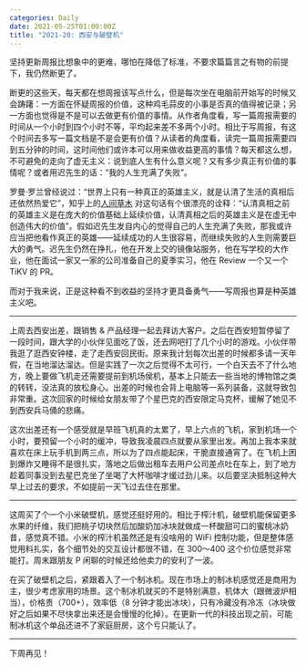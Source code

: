 ```yaml
---
categories: Daily
date: 2021-05-25T01:00:00Z
title: "2021-20: 西安与破壁机"
---
```


坚持更新周报比想象中的更难，哪怕在降低了标准，不要求篇篇言之有物的前提下，我仍然断更了。

断更的这些天，每天都在想周报该写点什么，但是每次坐在电脑前开始写的时候又会踌躇：一方面在怀疑周报的价值，这种鸡毛蒜皮的小事是否真的值得被记录；另一方面也觉得是不是可以去做更有价值的事情。从作者角度看，写一篇周报需要的时间从一个小时到四个小时不等，平均起来差不多两个小时。相比于写周报，有这个时间去多写一篇文档是不是会更有价值？从读者的角度看，读完一篇周报需要四到五分钟的时间，这时间他们或许本可以用来做收益更高的事情？每天都这么想，不可避免的走向了虚无主义：说到底人生有什么意义呢？又有多少真正有价值的事情呢？或者用迟先生的话：“我的人生充满了失败”。

罗曼·罗兰曾经说过：“世界上只有一种真正的英雄主义，就是认清了生活的真相后还依然热爱它”，知乎上的[人间草木](https://www.zhihu.com/question/22895414/answer/23016048) 对这句话有个很漂亮的诠释：“认清真相之前的英雄主义是在庞大的价值基础上延续价值，认清真相之后的英雄主义是在虚无中创造伟大的价值”。假如迟先生发自内心的觉得自己的人生充满了失败，那我或许应当把他看作真正的英雄——延续成功的人生很容易，而继续失败的人生则需要巨大的勇气。迟先生仍然在挣扎，他在开发上交的镜像站服务，他在写学校的大作业，他在面试一家又一家的公司准备自己的夏季实习，他在 Review 一个又一个 TiKV 的 PR。

而对于我来说，正是这种看不到收益的坚持才更具备勇气——写周报也算是种英雄主义吧。

---

上周去西安出差，跟销售 & 产品经理一起去拜访大客户。之后在西安短暂停留了一段时间，跟大学的小伙伴见面吃了饭，还去网吧打了几个小时的游戏。小伙伴带我逛了逛西安钟楼，走了走西安回民街。原来我计划每次出差的时候都多请一天年假，在当地溜达溜达。但是实践了一次之后觉得不太可行，一个白天去不了什么地方，晚上要做飞机走还需要提前到机场侯机，基本上只能去一些当地的博物馆之类的转转，没法真的放松身心。出差的时候也会背上电脑等一系列装备，这就导致包非常重。这次回家的时候给女朋友带了个星巴克的西安限定马克杯，缓解了她见不到西安兵马俑的悲痛。

这次出差还有一个感受就是早班飞机真的太累了，早上六点的飞机，家到机场一个小时，要预留一个小时的缓冲，导致我凌晨四点就要从家里出发。再加上我本来就喜欢在床上玩手机到两三点，所以为了四点能起床，干脆直接通宵了。在飞机上困到爆炸又睡得不是很扎实，落地之后做出租车去用户公司差点吐在车上，到了地方趁着同事没到去星巴克坐了坐喝了大杯咖啡才缓过劲儿来。以后要坚决抵制这种大早上过去的要求，不如提前一天飞过去住在那里。

---

这周买了个一个小米破壁机，感觉还挺好用的。相比于榨汁机，破壁机能保留更多水果的纤维，我们把桃子切块然后加酸奶加冰块就做成一杯酸甜可口的蜜桃冰奶昔，感觉真不错。小米的榨汁机虽然还是有没啥用的 WiFi 控制功能，但是整体感觉用料扎实，各个细节处的交互设计都很不错，在 300～400 这个价位感觉非常能打。周末跟朋友 P 闲聊的时候还给他卖力的安利了一波。

在买了破壁机之后，紧跟着入了一个制冰机。现在市场上的制冰机感觉还是商用为主，很少考虑家用的场景。这个制冰机就买的不是特别满意，机体大（跟微波炉相当），价格贵（700+），效率低（8 分钟才能出冰块），只有冷藏没有冷冻（冰块做好之后如果不尽快拿出来还是会慢慢的化掉）。在更新一代的科技出现之前，可能制冰机这个单品还进不了家庭厨房，这个亏只能认了。

---

下周再见！
